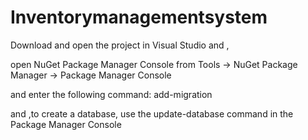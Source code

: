 # Inventorymanagementsystem

Download and open the project in Visual Studio and , 

open NuGet Package Manager Console from Tools -> NuGet Package Manager -> Package Manager Console 

and enter the following command: add-migration

and ,to create a database, use the update-database command in the Package Manager Console
